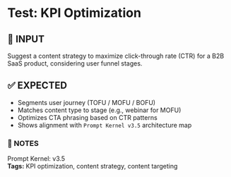 # Test: KPI Optimization

## 💬 INPUT
Suggest a content strategy to maximize click-through rate (CTR) for a B2B SaaS product, considering user funnel stages.

## ✅ EXPECTED
- Segments user journey (TOFU / MOFU / BOFU)
- Matches content type to stage (e.g., webinar for MOFU)
- Optimizes CTA phrasing based on CTR patterns
- Shows alignment with `Prompt Kernel v3.5` architecture map

### 🔁 NOTES
Prompt Kernel: v3.5  
**Tags:** KPI optimization, content strategy, content targeting
